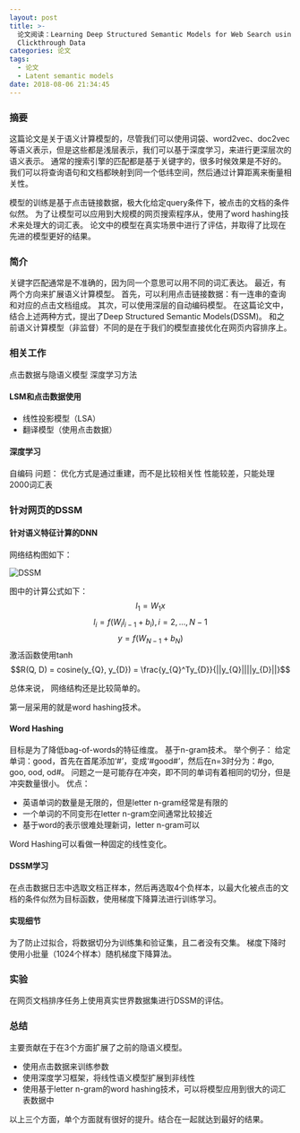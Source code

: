 ```yaml
---
layout: post
title: >-
  论文阅读：Learning Deep Structured Semantic Models for Web Search using
  Clickthrough Data
categories: 论文
tags:
  - 论文
  - Latent semantic models
date: 2018-08-06 21:34:45
---
```


### 摘要
这篇论文是关于语义计算模型的，尽管我们可以使用词袋、word2vec、doc2vec等语义表示，但是这些都是浅层表示，我们可以基于深度学习，来进行更深层次的语义表示。
通常的搜索引擎的匹配都是基于关键字的，很多时候效果是不好的。我们可以将查询语句和文档都映射到同一个低纬空间，然后通过计算距离来衡量相关性。

<!--more-->

模型的训练是基于点击链接数据，极大化给定query条件下，被点击的文档的条件似然。
为了让模型可以应用到大规模的网页搜索程序从，使用了word hashing技术来处理大的词汇表。
论文中的模型在真实场景中进行了评估，并取得了比现在先进的模型更好的结果。

### 简介
关键字匹配通常是不准确的，因为同一个意思可以用不同的词汇表达。
最近，有两个方向来扩展语义计算模型。
首先，可以利用点击链接数据：有一连串的查询和对应的点击文档组成。
其次，可以使用深层的自动编码模型。
在这篇论文中，结合上述两种方式，提出了Deep Structured Semantic Models(DSSM)。
和之前语义计算模型（非监督）不同的是在于我们的模型直接优化在网页内容排序上。

### 相关工作
点击数据与隐语义模型
深度学习方法
#### LSM和点击数据使用
* 线性投影模型（LSA）
* 翻译模型（使用点击数据）

#### 深度学习
自编码
问题：
优化方式是通过重建，而不是比较相关性
性能较差，只能处理2000词汇表

### 针对网页的DSSM

#### 针对语义特征计算的DNN
网络结构图如下：

![DSSM](https://cutoutsy-blog-1253675385.cos.ap-chengdu.myqcloud.com/dssm.png)

图中的计算公式如下：
$$l_{1} = W_{1}x$$
$$l_{i} = f(W_{i}l_{i-1}+b_{i}), i=2,...,N-1$$
$$y = f(W_{N-1} + b_{N})$$
激活函数使用tanh
$$R(Q, D) = cosine(y_{Q}, y_{D}) = \frac{y_{Q}^Ty_{D}}{||y_{Q}||||y_{D}||}$$

总体来说， 网络结构还是比较简单的。

第一层采用的就是word hashing技术。

#### Word Hashing
目标是为了降低bag-of-words的特征维度。
基于n-gram技术。
举个例子：
给定单词：good，首先在首尾添加‘#’，变成‘#good#’，然后在n=3时分为：#go, goo, ood, od#。
问题之一是可能存在冲突，即不同的单词有着相同的切分，但是冲突数量很小。
优点：
* 英语单词的数量是无限的，但是letter n-gram经常是有限的
* 一个单词的不同变形在letter n-gram空间通常比较接近
* 基于word的表示很难处理新词，letter n-gram可以

Word Hashing可以看做一种固定的线性变化。

#### DSSM学习
在点击数据日志中选取文档正样本，然后再选取4个负样本，以最大化被点击的文档的条件似然为目标函数，使用梯度下降算法进行训练学习。

#### 实现细节
为了防止过拟合，将数据切分为训练集和验证集，且二者没有交集。
梯度下降时使用小批量（1024个样本）随机梯度下降算法。

### 实验
在网页文档排序任务上使用真实世界数据集进行DSSM的评估。

### 总结
主要贡献在于在3个方面扩展了之前的隐语义模型。
* 使用点击数据来训练参数
* 使用深度学习框架，将线性语义模型扩展到非线性
* 使用基于letter n-gram的word hashing技术，可以将模型应用到很大的词汇表数据中

以上三个方面，单个方面就有很好的提升。结合在一起就达到最好的结果。